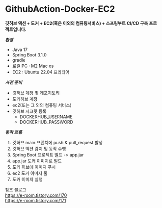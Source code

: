 # GithubAction-Docker-EC2

**깃허브 액션 + 도커 + EC2(혹은 이외의 컴퓨팅서비스) + 스프링부트 CI/CD 구축 프로젝트입니다.**

***환경***
- Java 17 
- Spring Boot 3.1.0 
- gradle 
- 로컬 PC : M2 Mac os 
- EC2 : Ubuntu 22.04 프리티어

***사전 준비***
- 깃허브 계정 및 레포지토리
- 도커허브 계정
- ec2(또는 그 외의 컴퓨팅 서비스)
- 깃허브 시크릿 등록
  - DOCKERHUB_USERNAME
  - DOCKERHUB_PASSWORD

***동작 흐름***
1. 깃허브 main 브랜치에 push & pull_request 발생
2. 깃허브 액션 감지 및 동작 수행
3. Spring Boot 프로젝트 빌드 -> app.jar
4. app.jar 도커 이미지로 빌드
5. 도커 허브에 이미지 푸시
6. ec2 도커 이미지 풀
7. 도커 이미지 실행

참조 블로그<br>
https://e-room.tistory.com/170 <br>
https://e-room.tistory.com/171
